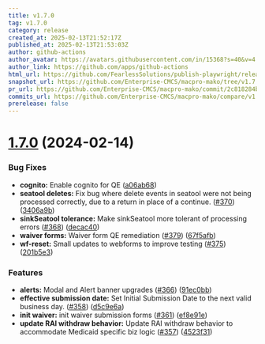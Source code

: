 ```yaml
---
title: v1.7.0
tag: v1.7.0
category: release
created_at: 2025-02-13T21:52:17Z
published_at: 2025-02-13T21:53:03Z
author: github-actions
author_avatar: https://avatars.githubusercontent.com/in/15368?s=40&v=4
author_link: https://github.com/apps/github-actions
html_url: https://github.com/FearlessSolutions/publish-playwright/releases/tag/v1.0.7
snapshot_url: https://github.com/Enterprise-CMCS/macpro-mako/tree/v1.7.0
pr_url: https://github.com/Enterprise-CMCS/macpro-mako/commit/2c818284b42d0888a5ddc88beace30a7454ca5df
commits_url: https://github.com/Enterprise-CMCS/macpro-mako/compare/v1.6.0...v1.7.0
prerelease: false
---
```


# [1.7.0](https://github.com/Enterprise-CMCS/macpro-mako/compare/v1.6.0...v1.7.0) (2024-02-14)


### Bug Fixes

* **cognito:** Enable cognito for QE ([a06ab68](https://github.com/Enterprise-CMCS/macpro-mako/commit/a06ab6847c611263b610a2d8b4c8e91a1e277cd7))
* **seatool deletes:**  Fix bug where delete events in seatool were not being processed correctly, due to a return in place of a continue. ([#370](https://github.com/Enterprise-CMCS/macpro-mako/issues/370)) ([3406a9b](https://github.com/Enterprise-CMCS/macpro-mako/commit/3406a9b526b033a1a05b7bed14043ad1198bac2d))
* **sinkSeatool tolerance:**  Make sinkSeatool more tolerant of processing errors ([#368](https://github.com/Enterprise-CMCS/macpro-mako/issues/368)) ([decac40](https://github.com/Enterprise-CMCS/macpro-mako/commit/decac40170f61942d510c512aaa8c3446d9fb908))
* **waiver forms:**  Waiver form QE remediation ([#379](https://github.com/Enterprise-CMCS/macpro-mako/issues/379)) ([67f5afb](https://github.com/Enterprise-CMCS/macpro-mako/commit/67f5afbbda7e57baf8433557f9be88ae813aaef4))
* **wf-reset:** Small updates to webforms to improve testing ([#375](https://github.com/Enterprise-CMCS/macpro-mako/issues/375)) ([201b5e3](https://github.com/Enterprise-CMCS/macpro-mako/commit/201b5e3417498b172f2351ce9c90731e50fec730))


### Features

* **alerts:** Modal and Alert banner upgrades ([#366](https://github.com/Enterprise-CMCS/macpro-mako/issues/366)) ([91ec0bb](https://github.com/Enterprise-CMCS/macpro-mako/commit/91ec0bb45d3bee445753aa2b03c24eabb98c430d))
* **effective submission date:**  Set Initial Submission Date to the next valid business day. ([#358](https://github.com/Enterprise-CMCS/macpro-mako/issues/358)) ([d5c9e6a](https://github.com/Enterprise-CMCS/macpro-mako/commit/d5c9e6aa213e0224024852ace9670fbd2872973b))
* **init waiver:** init waiver submission forms ([#361](https://github.com/Enterprise-CMCS/macpro-mako/issues/361)) ([ef8e91e](https://github.com/Enterprise-CMCS/macpro-mako/commit/ef8e91e55d1602685df6a4c86f37e480e0ef5bda))
* **update RAI withdraw behavior:**  Update RAI withdraw behavior to accommodate Medicaid specific biz logic ([#357](https://github.com/Enterprise-CMCS/macpro-mako/issues/357)) ([4523f31](https://github.com/Enterprise-CMCS/macpro-mako/commit/4523f31b52cf88afd6a8bc28af65f8039327c86c))
